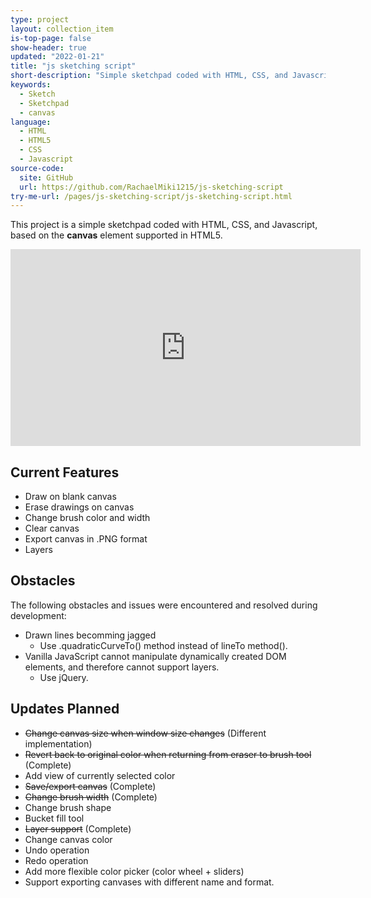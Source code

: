 ```yaml
---
type: project
layout: collection_item
is-top-page: false
show-header: true
updated: "2022-01-21"
title: "js sketching script"
short-description: "Simple sketchpad coded with HTML, CSS, and Javascript."
keywords:
  - Sketch
  - Sketchpad
  - canvas
language:
  - HTML
  - HTML5
  - CSS
  - Javascript
source-code: 
  site: GitHub
  url: https://github.com/RachaelMiki1215/js-sketching-script
try-me-url: /pages/js-sketching-script/js-sketching-script.html
---
```


This project is a simple sketchpad coded with HTML, CSS, and Javascript, based on the **canvas** element supported in HTML5.

<iframe width="560" height="315" src="https://www.youtube.com/embed/O1NRno-5QZ0" title="YouTube video player" frameborder="0" allow="accelerometer; autoplay; clipboard-write; encrypted-media; gyroscope; picture-in-picture" allowfullscreen></iframe>

## Current Features
- Draw on blank canvas
- Erase drawings on canvas
- Change brush color and width
- Clear canvas
- Export canvas in .PNG format
- Layers

## Obstacles
The following obstacles and issues were encountered and resolved during development:
- Drawn lines becomming jagged
  - Use .quadraticCurveTo() method instead of lineTo method().
- Vanilla JavaScript cannot manipulate dynamically created DOM elements, and therefore cannot support layers.
  - Use jQuery.

## Updates Planned
* ~~Change canvas size when window size changes~~ (Different implementation)
* ~~Revert back to original color when returning from eraser to brush tool~~ (Complete)
* Add view of currently selected color
* ~~Save/export canvas~~ (Complete)
* ~~Change brush width~~ (Complete)
* Change brush shape
* Bucket fill tool
* ~~Layer support~~ (Complete)
* Change canvas color
* Undo operation
* Redo operation
* Add more flexible color picker (color wheel + sliders)
* Support exporting canvases with different name and format.